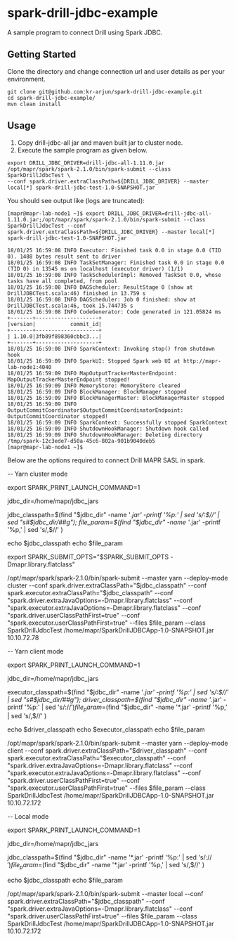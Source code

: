 # spark-drill-jdbc-example

A sample program to connect Drill using Spark JDBC.

## Getting Started

Clone the directory and change connection url and user details as per your environment.
```
git clone git@github.com:kr-arjun/spark-drill-jdbc-example.git
cd spark-drill-jdbc-example/
mvn clean install
```
## Usage

1) Copy drill-jdbc-all jar and maven built jar to cluster node.
2) Execute the sample program as given below.

```
export DRILL_JDBC_DRIVER=drill-jdbc-all-1.11.0.jar
/opt/mapr/spark/spark-2.1.0/bin/spark-submit --class SparkDrillJdbcTest \
--conf spark.driver.extraClassPath=${DRILL_JDBC_DRIVER} --master local[*] spark-drill-jdbc-test-1.0-SNAPSHOT.jar
```
You should see output like (logs are truncated):

```
[mapr@mapr-lab-node1 ~]$ export DRILL_JDBC_DRIVER=drill-jdbc-all-1.11.0.jar;/opt/mapr/spark/spark-2.1.0/bin/spark-submit --class SparkDrillJdbcTest --conf spark.driver.extraClassPath=${DRILL_JDBC_DRIVER} --master local[*] spark-drill-jdbc-test-1.0-SNAPSHOT.jar

18/01/25 16:59:08 INFO Executor: Finished task 0.0 in stage 0.0 (TID 0). 1488 bytes result sent to driver
18/01/25 16:59:08 INFO TaskSetManager: Finished task 0.0 in stage 0.0 (TID 0) in 13545 ms on localhost (executor driver) (1/1)
18/01/25 16:59:08 INFO TaskSchedulerImpl: Removed TaskSet 0.0, whose tasks have all completed, from pool
18/01/25 16:59:08 INFO DAGScheduler: ResultStage 0 (show at DrillJDBCTest.scala:46) finished in 13.759 s
18/01/25 16:59:08 INFO DAGScheduler: Job 0 finished: show at DrillJDBCTest.scala:46, took 15.744735 s
18/01/25 16:59:08 INFO CodeGenerator: Code generated in 121.05824 ms
+-------+--------------------+
|version|           commit_id|
+-------+--------------------+
| 1.10.0|3fb89f898360cbbc3...|
+-------+--------------------+
18/01/25 16:59:08 INFO SparkContext: Invoking stop() from shutdown hook
18/01/25 16:59:09 INFO SparkUI: Stopped Spark web UI at http://mapr-lab-node1:4040
18/01/25 16:59:09 INFO MapOutputTrackerMasterEndpoint: MapOutputTrackerMasterEndpoint stopped!
18/01/25 16:59:09 INFO MemoryStore: MemoryStore cleared
18/01/25 16:59:09 INFO BlockManager: BlockManager stopped
18/01/25 16:59:09 INFO BlockManagerMaster: BlockManagerMaster stopped
18/01/25 16:59:09 INFO OutputCommitCoordinator$OutputCommitCoordinatorEndpoint: OutputCommitCoordinator stopped!
18/01/25 16:59:09 INFO SparkContext: Successfully stopped SparkContext
18/01/25 16:59:09 INFO ShutdownHookManager: Shutdown hook called
18/01/25 16:59:09 INFO ShutdownHookManager: Deleting directory /tmp/spark-12c3ede7-d50a-45c6-802a-901b9040deb5
[mapr@mapr-lab-node1 ~]$
```


Below are the options required to connect Drill MAPR SASL in spark. 

-- Yarn cluster mode 

export SPARK_PRINT_LAUNCH_COMMAND=1 

jdbc_dir=/home/mapr/jdbc_jars 

jdbc_classpath=$(find "$jdbc_dir" -name '*.jar' -printf '%p:' | sed 's/:$//' | sed "s#$jdbc_dir/##g"); 
file_param=$(find "$jdbc_dir" -name '*.jar' -printf '%p,' | sed 's/,$//' ) 


echo $jdbc_classpath 
echo $file_param 



export SPARK_SUBMIT_OPTS="$SPARK_SUBMIT_OPTS -Dmapr.library.flatclass" 

/opt/mapr/spark/spark-2.1.0/bin/spark-submit --master yarn --deploy-mode cluster --conf spark.driver.extraClassPath="$jdbc_classpath" --conf spark.executor.extraClassPath="$jdbc_classpath" --conf "spark.driver.extraJavaOptions=-Dmapr.library.flatclass" --conf "spark.executor.extraJavaOptions=-Dmapr.library.flatclass" --conf "spark.driver.userClassPathFirst=true" --conf "spark.executor.userClassPathFirst=true" --files $file_param --class SparkDrillJdbcTest /home/mapr/SparkDrillJDBCApp-1.0-SNAPSHOT.jar 10.10.72.78 

-- Yarn client mode 


export SPARK_PRINT_LAUNCH_COMMAND=1 

jdbc_dir=/home/mapr/jdbc_jars 

executor_classpath=$(find "$jdbc_dir" -name '*.jar' -printf '%p:' | sed 's/:$//' | sed "s#$jdbc_dir/##g"); 
driver_classpath=$(find "$jdbc_dir" -name '*.jar' -printf '%p:' | sed 's/:$//' ) 
file_param=$(find "$jdbc_dir" -name '*.jar' -printf '%p,' | sed 's/,$//' ) 


echo $driver_classpath 
echo $executor_classpath 
echo $file_param 




/opt/mapr/spark/spark-2.1.0/bin/spark-submit --master yarn --deploy-mode client --conf spark.driver.extraClassPath="$driver_classpath" --conf spark.executor.extraClassPath="$executor_classpath" --conf "spark.driver.extraJavaOptions=-Dmapr.library.flatclass" --conf "spark.executor.extraJavaOptions=-Dmapr.library.flatclass" --conf "spark.driver.userClassPathFirst=true" --conf "spark.executor.userClassPathFirst=true" --files $file_param --class SparkDrillJdbcTest /home/mapr/SparkDrillJDBCApp-1.0-SNAPSHOT.jar 10.10.72.172 


-- Local mode 




export SPARK_PRINT_LAUNCH_COMMAND=1 

jdbc_dir=/home/mapr/jdbc_jars 

jdbc_classpath=$(find "$jdbc_dir" -name '*.jar' -printf '%p:' | sed 's/:$//' ) 
file_param=$(find "$jdbc_dir" -name '*.jar' -printf '%p,' | sed 's/,$//' ) 

echo $jdbc_classpath 
echo $file_param 



/opt/mapr/spark/spark-2.1.0/bin/spark-submit --master local --conf spark.driver.extraClassPath="$jdbc_classpath" --conf "spark.driver.extraJavaOptions=-Dmapr.library.flatclass" --conf "spark.driver.userClassPathFirst=true" --files $file_param --class SparkDrillJdbcTest /home/mapr/SparkDrillJDBCApp-1.0-SNAPSHOT.jar 10.10.72.172
